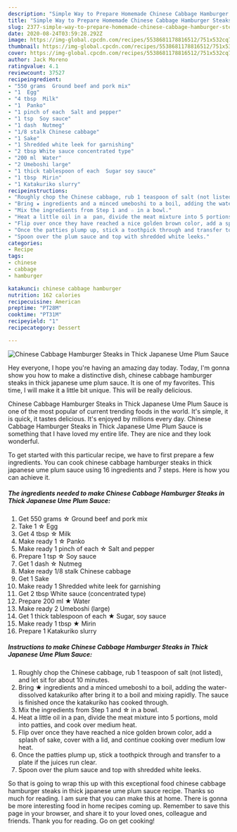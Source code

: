 ```yaml
---
description: "Simple Way to Prepare Homemade Chinese Cabbage Hamburger Steaks in Thick Japanese Ume Plum Sauce"
title: "Simple Way to Prepare Homemade Chinese Cabbage Hamburger Steaks in Thick Japanese Ume Plum Sauce"
slug: 2377-simple-way-to-prepare-homemade-chinese-cabbage-hamburger-steaks-in-thick-japanese-ume-plum-sauce
date: 2020-08-24T03:59:28.292Z
image: https://img-global.cpcdn.com/recipes/5538681178816512/751x532cq70/chinese-cabbage-hamburger-steaks-in-thick-japanese-ume-plum-sauce-recipe-main-photo.jpg
thumbnail: https://img-global.cpcdn.com/recipes/5538681178816512/751x532cq70/chinese-cabbage-hamburger-steaks-in-thick-japanese-ume-plum-sauce-recipe-main-photo.jpg
cover: https://img-global.cpcdn.com/recipes/5538681178816512/751x532cq70/chinese-cabbage-hamburger-steaks-in-thick-japanese-ume-plum-sauce-recipe-main-photo.jpg
author: Jack Moreno
ratingvalue: 4.1
reviewcount: 37527
recipeingredient:
- "550 grams  Ground beef and pork mix"
- "1  Egg"
- "4 tbsp  Milk"
- "1  Panko"
- "1 pinch of each  Salt and pepper"
- "1 tsp  Soy sauce"
- "1 dash  Nutmeg"
- "1/8 stalk Chinese cabbage"
- "1 Sake"
- "1 Shredded white leek for garnishing"
- "2 tbsp White sauce concentrated type"
- "200 ml  Water"
- "2 Umeboshi large"
- "1 thick tablespoon of each  Sugar soy sauce"
- "1 tbsp  Mirin"
- "1 Katakuriko slurry"
recipeinstructions:
- "Roughly chop the Chinese cabbage, rub 1 teaspoon of salt (not listed), and let sit for about 10 minutes."
- "Bring ★ ingredients and a minced umeboshi to a boil, adding the water-dissolved katakuriko after bring it to a boil and mixing rapidly. The sauce is finished once the katakuriko has cooked through."
- "Mix the ingredients from Step 1 and ☆ in a bowl."
- "Heat a little oil in a  pan, divide the meat mixture into 5 portions, mold into patties, and cook over medium heat."
- "Flip over once they have reached a nice golden brown color, add a splash of sake, cover with a lid, and continue cooking over medium low heat."
- "Once the patties plump up, stick a toothpick through and transfer to a plate if the juices run clear."
- "Spoon over the plum sauce and top with shredded white leeks."
categories:
- Recipe
tags:
- chinese
- cabbage
- hamburger

katakunci: chinese cabbage hamburger 
nutrition: 162 calories
recipecuisine: American
preptime: "PT28M"
cooktime: "PT31M"
recipeyield: "1"
recipecategory: Dessert

---
```



![Chinese Cabbage Hamburger Steaks in Thick Japanese Ume Plum Sauce](https://img-global.cpcdn.com/recipes/5538681178816512/751x532cq70/chinese-cabbage-hamburger-steaks-in-thick-japanese-ume-plum-sauce-recipe-main-photo.jpg)

Hey everyone, I hope you're having an amazing day today. Today, I'm gonna show you how to make a distinctive dish, chinese cabbage hamburger steaks in thick japanese ume plum sauce. It is one of my favorites. This time, I will make it a little bit unique. This will be really delicious.



Chinese Cabbage Hamburger Steaks in Thick Japanese Ume Plum Sauce is one of the most popular of current trending foods in the world. It's simple, it is quick, it tastes delicious. It's enjoyed by millions every day. Chinese Cabbage Hamburger Steaks in Thick Japanese Ume Plum Sauce is something that I have loved my entire life. They are nice and they look wonderful.


To get started with this particular recipe, we have to first prepare a few ingredients. You can cook chinese cabbage hamburger steaks in thick japanese ume plum sauce using 16 ingredients and 7 steps. Here is how you can achieve it.

<!--inarticleads1-->

##### The ingredients needed to make Chinese Cabbage Hamburger Steaks in Thick Japanese Ume Plum Sauce:

1. Get 550 grams ☆ Ground beef and pork mix
1. Take 1 ☆ Egg
1. Get 4 tbsp ☆ Milk
1. Make ready 1 ☆ Panko
1. Make ready 1 pinch of each ☆ Salt and pepper
1. Prepare 1 tsp ☆ Soy sauce
1. Get 1 dash ☆ Nutmeg
1. Make ready 1/8 stalk Chinese cabbage
1. Get 1 Sake
1. Make ready 1 Shredded white leek for garnishing
1. Get 2 tbsp White sauce (concentrated type)
1. Prepare 200 ml ★ Water
1. Make ready 2 Umeboshi (large)
1. Get 1 thick tablespoon of each ★ Sugar, soy sauce
1. Make ready 1 tbsp ★ Mirin
1. Prepare 1 Katakuriko slurry




<!--inarticleads2-->

##### Instructions to make Chinese Cabbage Hamburger Steaks in Thick Japanese Ume Plum Sauce:

1. Roughly chop the Chinese cabbage, rub 1 teaspoon of salt (not listed), and let sit for about 10 minutes.
1. Bring ★ ingredients and a minced umeboshi to a boil, adding the water-dissolved katakuriko after bring it to a boil and mixing rapidly. The sauce is finished once the katakuriko has cooked through.
1. Mix the ingredients from Step 1 and ☆ in a bowl.
1. Heat a little oil in a  pan, divide the meat mixture into 5 portions, mold into patties, and cook over medium heat.
1. Flip over once they have reached a nice golden brown color, add a splash of sake, cover with a lid, and continue cooking over medium low heat.
1. Once the patties plump up, stick a toothpick through and transfer to a plate if the juices run clear.
1. Spoon over the plum sauce and top with shredded white leeks.




So that is going to wrap this up with this exceptional food chinese cabbage hamburger steaks in thick japanese ume plum sauce recipe. Thanks so much for reading. I am sure that you can make this at home. There is gonna be more interesting food in home recipes coming up. Remember to save this page in your browser, and share it to your loved ones, colleague and friends. Thank you for reading. Go on get cooking!
